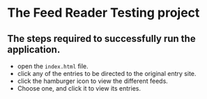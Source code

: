 
# The Feed Reader Testing project

## The steps required to successfully run the application.

* open the `index.html` file.
* click any of the entries to be directed to the original entry site.
* click the hamburger icon to view the different feeds.
* Choose one, and click it to view its entries.